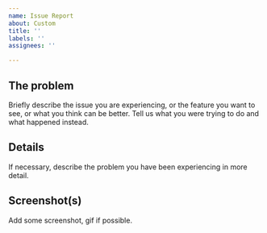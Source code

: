 ```yaml
---
name: Issue Report
about: Custom
title: ''
labels: ''
assignees: ''

---
```


## The problem

Briefly describe the issue you are experiencing, or the feature you want to see, or what you think can be better.
 Tell us what you were trying to do and what happened instead.

## Details

If necessary, describe the problem you have been experiencing in more detail.

## Screenshot(s)

Add some screenshot, gif if possible.

